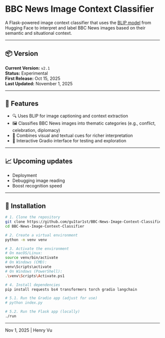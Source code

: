 # BBC News Image Context Classifier

A Flask-powered image context classifier that uses the [BLIP model](https://huggingface.co/Salesforce/blip-image-captioning-base) from Hugging Face to interpret and label BBC News images based on their semantic and situational context.

---

## 📦 Version

**Current Version:** `v2.1`  
**Status:** Experimental  
**First Release:** Oct 15, 2025  
**Last Updated:** November 1, 2025 

---

## 🚀 Features

- 🔍 Uses BLIP for image captioning and context extraction
- 🖼️ Classifies BBC News images into thematic categories (e.g., conflict, celebration, diplomacy)
- 🧠 Combines visual and textual cues for richer interpretation
- 🧪 Interactive Gradio interface for testing and exploration

---

## 📈 Upcoming updates
- Deployment
- Debugging image reading
- Boost recognition speed

---

## 🔧 Installation

```bash
# 1. Clone the repository
git clone https://github.com/gu1tar1st/BBC-News-Image-Context-Classifier.git
cd BBC-News-Image-Context-Classifier

# 2. Create a virtual environment
python -m venv venv

# 3. Activate the environment
# On macOS/Linux:
source venv/bin/activate
# On Windows (CMD):
venv\Scripts\activate
# On Windows (PowerShell):
.\venv\Scripts\Activate.ps1

# 4. Install dependencies
pip install requests bs4 transformers torch gradio langchain

# 5.1. Run the Gradio app (adjust for use)
# python index.py

# 5.2. Run the Flask app (locally)
./run
```

---
Nov 1, 2025 | Henry Vu
